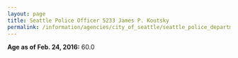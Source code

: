 ```yaml
---
layout: page
title: Seattle Police Officer 5233 James P. Koutsky
permalink: /information/agencies/city_of_seattle/seattle_police_department/copbook/5233/
---
```


**Age as of Feb. 24, 2016:** 60.0
